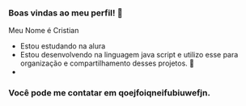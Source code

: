 ### Boas vindas ao meu perfil! 💙

Meu Nome é Cristian 
- Estou estudando na alura
- Estou desenvolvendo na linguagem java script e utilizo esse para organização e compartilhamento desses projetos. 🤙
- 

### Você pode me contatar em qoejfoiqneifubiuwefjn.
